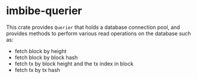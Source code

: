 # imbibe-querier

This crate provides `Querier` that holds a database connection pool, and provides methods to perform various read operations on the database such as:

- fetch block by height
- fetch block by block hash
- fetch tx by block height and the tx index in block
- fetch tx by tx hash 

